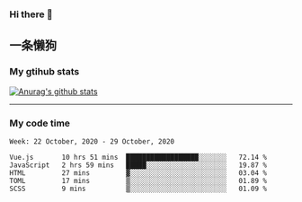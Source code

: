 ### Hi there 👋

## 一条懒狗
<!--
**kiss-me-quickly/kiss-me-quickly** is a ✨ _special_ ✨ repository because its `README.md` (this file) appears on your GitHub profile.

Here are some ideas to get you started:

- 🔭 I’m currently working on ...
- 🌱 I’m currently learning ...
- 👯 I’m looking to collaborate on ...
- 🤔 I’m looking for help with ...
- 💬 Ask me about ...
- 📫 How to reach me: ...
- 😄 Pronouns: ...
- ⚡ Fun fact: ...
-->


### My gtihub stats

[![Anurag's github stats](https://github-readme-stats.vercel.app/api?username=kiss-me-quickly)](https://github.com/anuraghazra/github-readme-stats)

***

### My code time

<!--START_SECTION:waka-->
```text
Week: 22 October, 2020 - 29 October, 2020

Vue.js       10 hrs 51 mins  ██████████████████░░░░░░░   72.14 % 
JavaScript   2 hrs 59 mins   █████░░░░░░░░░░░░░░░░░░░░   19.87 % 
HTML         27 mins         ▓░░░░░░░░░░░░░░░░░░░░░░░░   03.04 % 
TOML         17 mins         ▒░░░░░░░░░░░░░░░░░░░░░░░░   01.89 % 
SCSS         9 mins          ▒░░░░░░░░░░░░░░░░░░░░░░░░   01.09 % 
```
<!--END_SECTION:waka-->
